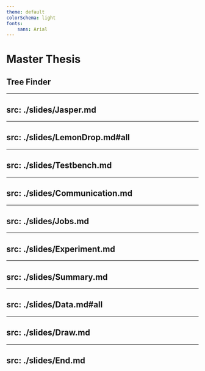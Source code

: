 ```yaml
---
theme: default
colorSchema: light
fonts:
    sans: Arial
---
```

# Master Thesis
## Tree Finder

<TUMLogo variant="white" />

---
src: ./slides/Jasper.md
---

---
src: ./slides/LemonDrop.md#all
---

---
src: ./slides/Testbench.md
---

---
src: ./slides/Communication.md
---

---
src: ./slides/Jobs.md
---

---
src: ./slides/Experiment.md
---

---
src: ./slides/Summary.md
---

---
src: ./slides/Data.md#all
---

---
src: ./slides/Draw.md
---

---
src: ./slides/End.md
---
